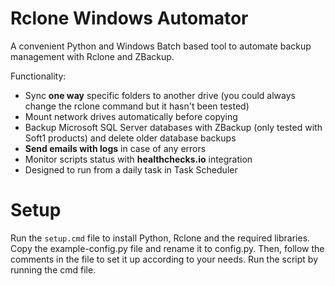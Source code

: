 # Rclone Windows Automator
A convenient Python and Windows Batch based tool to automate backup management with Rclone and ZBackup.

Functionality:
- Sync **one way** specific folders to another drive (you could always change the rclone command but it hasn't been tested)
- Mount network drives automatically before copying
- Backup Microsoft SQL Server databases with ZBackup (only tested with Soft1 products) and delete older database backups
- **Send emails with logs** in case of any errors
- Monitor scripts status with **healthchecks.io** integration
- Designed to run from a daily task in Task Scheduler

# Setup
Run the `setup.cmd` file to install Python, Rclone and the required libraries.
Copy the example-config.py file and rename it to config.py. Then, follow the comments in the file to set it up according to your needs. Run the script by running the cmd file.